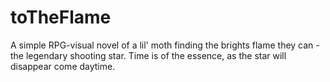 # toTheFlame
A simple RPG-visual novel of a lil' moth finding the brights flame they can - the legendary shooting star. Time is of the essence, as the star will disappear come daytime. 
